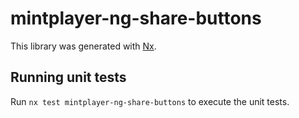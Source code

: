 # mintplayer-ng-share-buttons

This library was generated with [Nx](https://nx.dev).

## Running unit tests

Run `nx test mintplayer-ng-share-buttons` to execute the unit tests.
